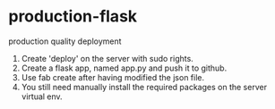 # production-flask
production quality deployment

1. Create 'deploy' on the server with sudo rights.
2. Create a flask app, named app.py and push it to github.
3. Use fab create after having modified the json file. 
4. You still need manually install the required packages on the server virtual env.
